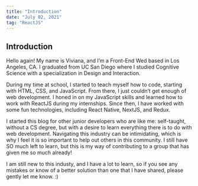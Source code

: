 ```yaml
---
title: "Introduction"
date: "July 02, 2021"
tag: "ReactJS"
---
```


## Introduction 

Hello again! My name is Viviana, and I’m a Front-End Wed based in Los Angeles, CA. I graduated from UC San Diego where I studied Cognitive Science with a specialization in Design and Interaction.

During my time at school, I started to teach myself how to code, starting with HTML, CSS, and JavaScript. From there, I just couldn’t get enough of web development. I honed in on my JavaScript skills and learned how to work with ReactJS during my internships. Since then, I have worked with some fun technologies, including React Native, NextJS, and Redux.

I started this blog for other junior developers who are like me: self-taught, without a CS degree, but with a desire to learn everything there is to do with web development. Navigating this industry can be intimidating, which is why I feel it is so important to help out others in this community. I still have SO much left to learn, but this is my way of contributing to a group that has given me so much already! 

I am still new to this industy, and I have a lot to learn, so if you see any mistakes or know of a better solution than one that I have shared, please gently let me know. :)